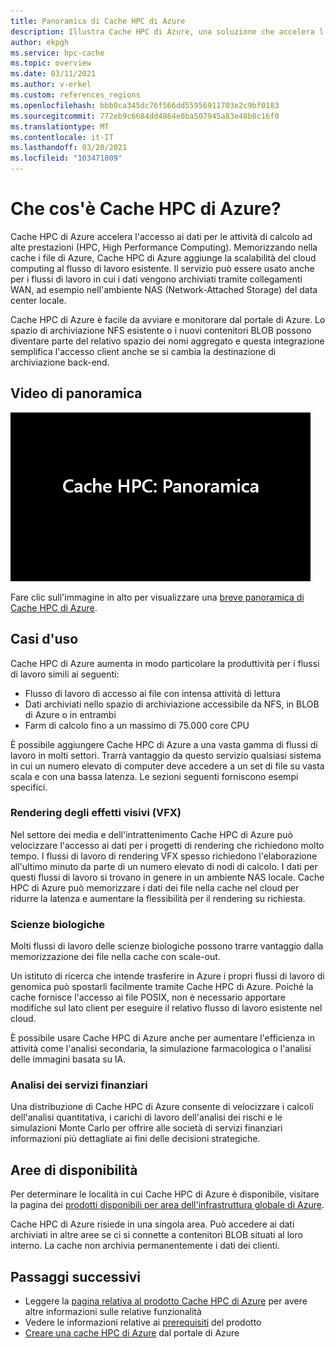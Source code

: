 ```yaml
---
title: Panoramica di Cache HPC di Azure
description: Illustra Cache HPC di Azure, una soluzione che accelera l'accesso ai file per il calcolo ad alte prestazioni
author: ekpgh
ms.service: hpc-cache
ms.topic: overview
ms.date: 03/11/2021
ms.author: v-erkel
ms.custom: references_regions
ms.openlocfilehash: bbb0ca345dc76f566dd55956911703e2c9bf0183
ms.sourcegitcommit: 772eb9c6684dd4864e0ba507945a83e48b8c16f0
ms.translationtype: MT
ms.contentlocale: it-IT
ms.lasthandoff: 03/20/2021
ms.locfileid: "103471809"
---
```

# <a name="what-is-azure-hpc-cache"></a>Che cos'è Cache HPC di Azure?

Cache HPC di Azure accelera l'accesso ai dati per le attività di calcolo ad alte prestazioni (HPC, High Performance Computing). Memorizzando nella cache i file di Azure, Cache HPC di Azure aggiunge la scalabilità del cloud computing al flusso di lavoro esistente. Il servizio può essere usato anche per i flussi di lavoro in cui i dati vengono archiviati tramite collegamenti WAN, ad esempio nell'ambiente NAS (Network-Attached Storage) del data center locale.

Cache HPC di Azure è facile da avviare e monitorare dal portale di Azure. Lo spazio di archiviazione NFS esistente o i nuovi contenitori BLOB possono diventare parte del relativo spazio dei nomi aggregato e questa integrazione semplifica l'accesso client anche se si cambia la destinazione di archiviazione back-end.

## <a name="overview-video"></a>Video di panoramica

[![Anteprima del video: Panoramica di Cache HPC di Azure - fare clic per visitare la pagina del video](media/video-1-overview.png)](https://azure.microsoft.com/resources/videos/hpc-cache-overview/)

Fare clic sull'immagine in alto per visualizzare una [breve panoramica di Cache HPC di Azure](https://azure.microsoft.com/resources/videos/hpc-cache-overview/).

## <a name="use-cases"></a>Casi d'uso

Cache HPC di Azure aumenta in modo particolare la produttività per i flussi di lavoro simili ai seguenti:

* Flusso di lavoro di accesso ai file con intensa attività di lettura
* Dati archiviati nello spazio di archiviazione accessibile da NFS, in BLOB di Azure o in entrambi
* Farm di calcolo fino a un massimo di 75.000 core CPU

È possibile aggiungere Cache HPC di Azure a una vasta gamma di flussi di lavoro in molti settori. Trarrà vantaggio da questo servizio qualsiasi sistema in cui un numero elevato di computer deve accedere a un set di file su vasta scala e con una bassa latenza. Le sezioni seguenti forniscono esempi specifici.

### <a name="visual-effects-vfx-rendering"></a>Rendering degli effetti visivi (VFX)

Nel settore dei media e dell'intrattenimento Cache HPC di Azure può velocizzare l'accesso ai dati per i progetti di rendering che richiedono molto tempo. I flussi di lavoro di rendering VFX spesso richiedono l'elaborazione all'ultimo minuto da parte di un numero elevato di nodi di calcolo. I dati per questi flussi di lavoro si trovano in genere in un ambiente NAS locale. Cache HPC di Azure può memorizzare i dati dei file nella cache nel cloud per ridurre la latenza e aumentare la flessibilità per il rendering su richiesta.

### <a name="life-sciences"></a>Scienze biologiche

Molti flussi di lavoro delle scienze biologiche possono trarre vantaggio dalla memorizzazione dei file nella cache con scale-out.

Un istituto di ricerca che intende trasferire in Azure i propri flussi di lavoro di genomica può spostarli facilmente tramite Cache HPC di Azure. Poiché la cache fornisce l'accesso ai file POSIX, non è necessario apportare modifiche sul lato client per eseguire il relativo flusso di lavoro esistente nel cloud.

È possibile usare Cache HPC di Azure anche per aumentare l'efficienza in attività come l'analisi secondaria, la simulazione farmacologica o l'analisi delle immagini basata su IA.

### <a name="financial-services-analytics"></a>Analisi dei servizi finanziari

Una distribuzione di Cache HPC di Azure consente di velocizzare i calcoli dell'analisi quantitativa, i carichi di lavoro dell'analisi dei rischi e le simulazioni Monte Carlo per offrire alle società di servizi finanziari informazioni più dettagliate ai fini delle decisioni strategiche.

## <a name="region-availability"></a>Aree di disponibilità

Per determinare le località in cui Cache HPC di Azure è disponibile, visitare la pagina dei [prodotti disponibili per area dell'infrastruttura globale di Azure](https://azure.microsoft.com/global-infrastructure/services/?products=hpc-cache).

Cache HPC di Azure risiede in una singola area. Può accedere ai dati archiviati in altre aree se ci si connette a contenitori BLOB situati al loro interno. La cache non archivia permanentemente i dati dei clienti.

## <a name="next-steps"></a>Passaggi successivi

* Leggere la [pagina relativa al prodotto Cache HPC di Azure](https://azure.microsoft.com/services/hpc-cache) per avere altre informazioni sulle relative funzionalità
* Vedere le informazioni relative ai [prerequisiti](hpc-cache-prerequisites.md) del prodotto
* [Creare una cache HPC di Azure](hpc-cache-create.md) dal portale di Azure
